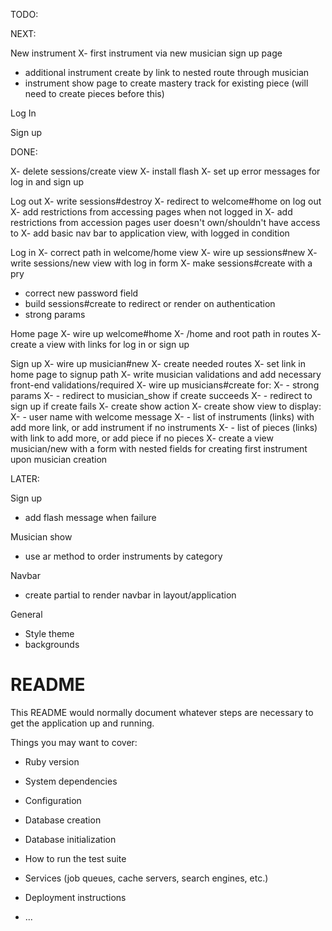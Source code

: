 TODO:

NEXT:

New instrument
X- first instrument via new musician sign up page
- additional instrument create by link to  nested route through musician
- instrument show page to create mastery track for existing piece (will  need to  create pieces  before this)


Log In


Sign up




DONE:

X- delete sessions/create view
X- install flash
X- set up error messages for log in and sign up

Log out
X- write sessions#destroy
X- redirect to welcome#home on log out
X- add restrictions from accessing pages when not logged in
X- add restrictions from accession pages user doesn't own/shouldn't have access to
X- add basic nav bar to  application view, with logged in condition

Log in
X- correct path in welcome/home view
X- wire up sessions#new
X- write sessions/new view with log in form
X- make sessions#create with a pry
- correct new password field
- build sessions#create to redirect  or render on authentication
- strong params

Home page
X- wire up welcome#home
X- /home and root path in routes
X- create a view with links for log in or sign up

Sign up
X- wire up musician#new
X- create needed routes
X- set link in home page  to signup path
X- write musician validations and add necessary front-end validations/required
X- wire up musicians#create for:
X- - strong params
X- - redirect to musician_show if create succeeds
X- - redirect to sign up if create fails
X- create show action
X- create show  view to display:
X- - user name with welcome message
X- - list of instruments (links) with add more link, or add instrument if no instruments
X- - list of pieces (links) with link to add more, or add piece if no pieces
X- create a view musician/new with a form with nested fields for creating first instrument upon musician creation

LATER:

Sign up
- add flash message when failure

Musician show
- use ar method to order instruments by category

Navbar
- create partial to render navbar in layout/application

General
- Style theme
- backgrounds

# README

This README would normally document whatever steps are necessary to get the
application up and running.

Things you may want to cover:

* Ruby version

* System dependencies

* Configuration

* Database creation

* Database initialization

* How to run the test suite

* Services (job queues, cache servers, search engines, etc.)

* Deployment instructions

* ...
